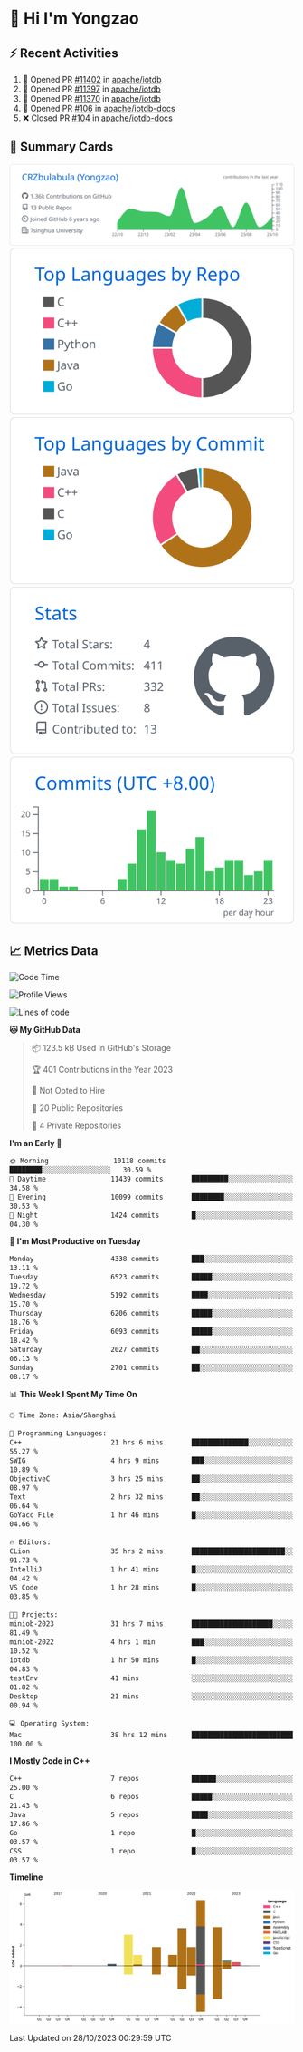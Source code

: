 # 👋 Hi I'm Yongzao

## ⚡ Recent Activities
<!--START_SECTION:activity-->
1. 💪 Opened PR [#11402](https://github.com/apache/iotdb/pull/11402) in [apache/iotdb](https://github.com/apache/iotdb)
2. 💪 Opened PR [#11397](https://github.com/apache/iotdb/pull/11397) in [apache/iotdb](https://github.com/apache/iotdb)
3. 💪 Opened PR [#11370](https://github.com/apache/iotdb/pull/11370) in [apache/iotdb](https://github.com/apache/iotdb)
4. 💪 Opened PR [#106](https://github.com/apache/iotdb-docs/pull/106) in [apache/iotdb-docs](https://github.com/apache/iotdb-docs)
5. ❌ Closed PR [#104](https://github.com/apache/iotdb-docs/pull/104) in [apache/iotdb-docs](https://github.com/apache/iotdb-docs)
<!--END_SECTION:activity-->

## 🎑 Summary Cards

[![](https://raw.githubusercontent.com/CRZbulabula/CRZbulabula/main/profile-summary-card-output/github/0-profile-details.svg)](https://github.com/vn7n24fzkq/github-profile-summary-cards)
[![](https://raw.githubusercontent.com/CRZbulabula/CRZbulabula/main/profile-summary-card-output/github/1-repos-per-language.svg)](https://github.com/vn7n24fzkq/github-profile-summary-cards) [![](https://raw.githubusercontent.com/CRZbulabula/CRZbulabula/main/profile-summary-card-output/github/2-most-commit-language.svg)](https://github.com/vn7n24fzkq/github-profile-summary-cards)
[![](https://raw.githubusercontent.com/CRZbulabula/CRZbulabula/main/profile-summary-card-output/github/3-stats.svg)](https://github.com/vn7n24fzkq/github-profile-summary-cards) [![](https://raw.githubusercontent.com/CRZbulabula/CRZbulabula/main/profile-summary-card-output/github/4-productive-time.svg)](https://github.com/vn7n24fzkq/github-profile-summary-cards)

## 📈 Metrics Data

<!--START_SECTION:waka-->
![Code Time](http://img.shields.io/badge/Code%20Time-399%20hrs%2029%20mins-blue)

![Profile Views](http://img.shields.io/badge/Profile%20Views-9-blue)

![Lines of code](https://img.shields.io/badge/From%20Hello%20World%20I%27ve%20Written-23.4%20million%20lines%20of%20code-blue)

**🐱 My GitHub Data** 

> 📦 123.5 kB Used in GitHub's Storage 
 > 
> 🏆 401 Contributions in the Year 2023
 > 
> 🚫 Not Opted to Hire
 > 
> 📜 20 Public Repositories 
 > 
> 🔑 4 Private Repositories 
 > 
**I'm an Early 🐤** 

```text
🌞 Morning                10118 commits       ████████░░░░░░░░░░░░░░░░░   30.59 % 
🌆 Daytime                11439 commits       █████████░░░░░░░░░░░░░░░░   34.58 % 
🌃 Evening                10099 commits       ████████░░░░░░░░░░░░░░░░░   30.53 % 
🌙 Night                  1424 commits        █░░░░░░░░░░░░░░░░░░░░░░░░   04.30 % 
```
📅 **I'm Most Productive on Tuesday** 

```text
Monday                   4338 commits        ███░░░░░░░░░░░░░░░░░░░░░░   13.11 % 
Tuesday                  6523 commits        █████░░░░░░░░░░░░░░░░░░░░   19.72 % 
Wednesday                5192 commits        ████░░░░░░░░░░░░░░░░░░░░░   15.70 % 
Thursday                 6206 commits        █████░░░░░░░░░░░░░░░░░░░░   18.76 % 
Friday                   6093 commits        █████░░░░░░░░░░░░░░░░░░░░   18.42 % 
Saturday                 2027 commits        ██░░░░░░░░░░░░░░░░░░░░░░░   06.13 % 
Sunday                   2701 commits        ██░░░░░░░░░░░░░░░░░░░░░░░   08.17 % 
```


📊 **This Week I Spent My Time On** 

```text
🕑︎ Time Zone: Asia/Shanghai

💬 Programming Languages: 
C++                      21 hrs 6 mins       ██████████████░░░░░░░░░░░   55.27 % 
SWIG                     4 hrs 9 mins        ███░░░░░░░░░░░░░░░░░░░░░░   10.89 % 
ObjectiveC               3 hrs 25 mins       ██░░░░░░░░░░░░░░░░░░░░░░░   08.97 % 
Text                     2 hrs 32 mins       ██░░░░░░░░░░░░░░░░░░░░░░░   06.64 % 
GoYacc File              1 hr 46 mins        █░░░░░░░░░░░░░░░░░░░░░░░░   04.66 % 

🔥 Editors: 
CLion                    35 hrs 2 mins       ███████████████████████░░   91.73 % 
IntelliJ                 1 hr 41 mins        █░░░░░░░░░░░░░░░░░░░░░░░░   04.42 % 
VS Code                  1 hr 28 mins        █░░░░░░░░░░░░░░░░░░░░░░░░   03.85 % 

🐱‍💻 Projects: 
miniob-2023              31 hrs 7 mins       ████████████████████░░░░░   81.49 % 
miniob-2022              4 hrs 1 min         ███░░░░░░░░░░░░░░░░░░░░░░   10.52 % 
iotdb                    1 hr 50 mins        █░░░░░░░░░░░░░░░░░░░░░░░░   04.83 % 
testEnv                  41 mins             ░░░░░░░░░░░░░░░░░░░░░░░░░   01.82 % 
Desktop                  21 mins             ░░░░░░░░░░░░░░░░░░░░░░░░░   00.94 % 

💻 Operating System: 
Mac                      38 hrs 12 mins      █████████████████████████   100.00 % 
```

**I Mostly Code in C++** 

```text
C++                      7 repos             ██████░░░░░░░░░░░░░░░░░░░   25.00 % 
C                        6 repos             █████░░░░░░░░░░░░░░░░░░░░   21.43 % 
Java                     5 repos             ████░░░░░░░░░░░░░░░░░░░░░   17.86 % 
Go                       1 repo              █░░░░░░░░░░░░░░░░░░░░░░░░   03.57 % 
CSS                      1 repo              █░░░░░░░░░░░░░░░░░░░░░░░░   03.57 % 
```



**Timeline**

![Lines of Code chart](https://raw.githubusercontent.com/CRZbulabula/CRZbulabula/main/assets/bar_graph.png)


 Last Updated on 28/10/2023 00:29:59 UTC
<!--END_SECTION:waka-->

